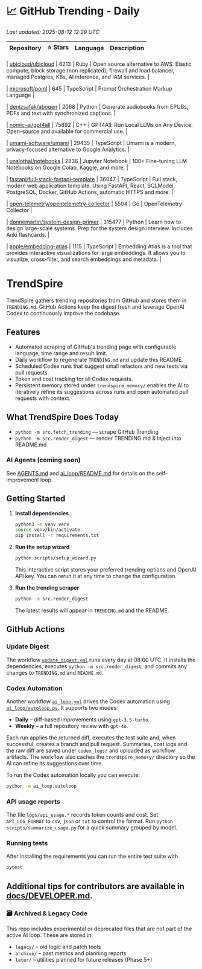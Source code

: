 <!-- TRENDING_START -->
# 📈 GitHub Trending - Daily

_Last updated: 2025-08-12 12:29 UTC_

| Repository | ⭐ Stars | Language | Description |
|------------|--------:|----------|-------------|

| [ubicloud/ubicloud](https://github.com/ubicloud/ubicloud) | 6213 | Ruby | Open source alternative to AWS. Elastic compute, block storage (non replicated), firewall and load balancer, managed Postgres, K8s, AI inference, and IAM services. |

| [microsoft/poml](https://github.com/microsoft/poml) | 645 | TypeScript | Prompt Orchestration Markup Language |

| [denizsafak/abogen](https://github.com/denizsafak/abogen) | 2068 | Python | Generate audiobooks from EPUBs, PDFs and text with synchronized captions. |

| [nomic-ai/gpt4all](https://github.com/nomic-ai/gpt4all) | 75892 | C++ | GPT4All: Run Local LLMs on Any Device. Open-source and available for commercial use. |

| [umami-software/umami](https://github.com/umami-software/umami) | 29435 | TypeScript | Umami is a modern, privacy-focused alternative to Google Analytics. |

| [unslothai/notebooks](https://github.com/unslothai/notebooks) | 2836 | Jupyter Notebook | 100+ Fine-tuning LLM Notebooks on Google Colab, Kaggle, and more. |

| [fastapi/full-stack-fastapi-template](https://github.com/fastapi/full-stack-fastapi-template) | 36047 | TypeScript | Full stack, modern web application template. Using FastAPI, React, SQLModel, PostgreSQL, Docker, GitHub Actions, automatic HTTPS and more. |

| [open-telemetry/opentelemetry-collector](https://github.com/open-telemetry/opentelemetry-collector) | 5504 | Go | OpenTelemetry Collector |

| [donnemartin/system-design-primer](https://github.com/donnemartin/system-design-primer) | 315477 | Python | Learn how to design large-scale systems. Prep for the system design interview. Includes Anki flashcards. |

| [apple/embedding-atlas](https://github.com/apple/embedding-atlas) | 1115 | TypeScript | Embedding Atlas is a tool that provides interactive visualizations for large embeddings. It allows you to visualize, cross-filter, and search embeddings and metadata. |
<!-- TRENDING_END -->

# TrendSpire

TrendSpire gathers trending repositories from GitHub and stores them in `TRENDING.md`. GitHub Actions keep the digest fresh and leverage OpenAI Codex to continuously improve the codebase.

## Features

- Automated scraping of GitHub's trending page with configurable language, time range and result limit.
- Daily workflow to regenerate `TRENDING.md` and update this README.
- Scheduled Codex runs that suggest small refactors and new tests via pull requests.
- Token and cost tracking for all Codex requests.
- Persistent memory stored under `trendspire_memory/` enables the AI to
  iteratively refine its suggestions across runs and open automated pull
  requests with context.

## What TrendSpire Does Today

- `python -m src.fetch_trending` — scrape GitHub Trending
- `python -m src.render_digest` — render TRENDING.md & inject into README.md

### AI Agents (coming soon)
See [AGENTS.md](./AGENTS.md) and [ai_loop/README.md](./ai_loop/README.md) for details on the self-improvement loop.

## Getting Started

1. **Install dependencies**
   ```bash
   python3 -m venv venv
   source venv/bin/activate
   pip install -r requirements.txt
   ```

2. **Run the setup wizard**
   ```bash
   python scripts/setup_wizard.py
   ```
   This interactive script stores your preferred trending options and OpenAI API key.
   You can rerun it at any time to change the configuration.

3. **Run the trending scraper**
   ```bash
   python -m src.render_digest
   ```
   The latest results will appear in `TRENDING.md` and the README.


## GitHub Actions

### Update Digest

The workflow [`update_digest.yml`](.github/workflows/update_digest.yml) runs every day at 08:00 UTC. It installs the dependencies, executes `python -m src.render_digest`, and commits any changes to `TRENDING.md` and `README.md`.

### Codex Automation

Another workflow [`ai_loop.yml`](.github/workflows/ai_loop.yml) drives the Codex automation using [`ai_loop/autoloop.py`](ai_loop/autoloop.py). It supports two modes:

- **Daily** – diff-based improvements using `gpt-3.5-turbo`.
- **Weekly** – a full repository review with `gpt-4o`.

Each run applies the returned diff, executes the test suite and, when successful, creates a branch and pull request. Summaries, cost logs and the raw diff are saved under `codex_logs/` and uploaded as workflow artifacts. The workflow also caches the `trendspire_memory/` directory so the AI can refine its suggestions over time.

To run the Codex automation locally you can execute:

```bash
python -m ai_loop.autoloop
```

### API usage reports

The file `logs/api_usage.*` records token counts and cost. Set `API_LOG_FORMAT`
to `csv`, `json` or `txt` to control the format. Run `python
scripts/summarize_usage.py` for a quick summary grouped by model.

### Running tests

After installing the requirements you can run the entire test suite with

```bash
pytest
```

Additional tips for contributors are available in
[docs/DEVELOPER.md](docs/DEVELOPER.md).
---

### 🗃 Archived & Legacy Code

This repo includes experimental or deprecated files that are not part of the active AI loop. These are stored in:

- `legacy/` – old logic and patch tools
- `archive/` – past metrics and planning reports
- `later/` – utilities planned for future releases (Phase 5+)
